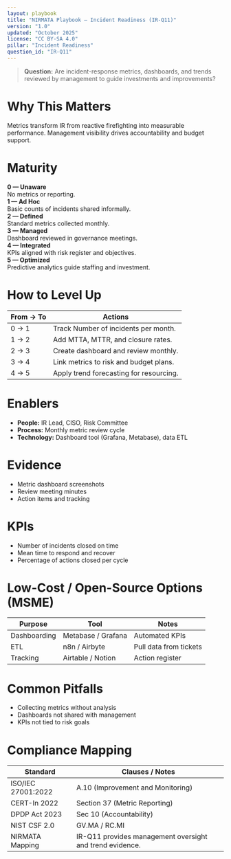 ```yaml
---
layout: playbook
title: "NIRMATA Playbook — Incident Readiness (IR-Q11)"
version: "1.0"
updated: "October 2025"
license: "CC BY-SA 4.0"
pillar: "Incident Readiness"
question_id: "IR-Q11"
---
```


> **Question:** Are incident-response metrics, dashboards, and trends reviewed by management to guide investments and improvements?

# Why This Matters
Metrics transform IR from reactive firefighting into measurable performance. Management visibility drives accountability and budget support.

# Maturity
<div class="levels-grid">
  <div class="level level-0"><strong>0 — Unaware</strong><br>No metrics or reporting.</div>
  <div class="level level-1"><strong>1 — Ad Hoc</strong><br>Basic counts of incidents shared informally.</div>
  <div class="level level-2"><strong>2 — Defined</strong><br>Standard metrics collected monthly.</div>
  <div class="level level-3"><strong>3 — Managed</strong><br>Dashboard reviewed in governance meetings.</div>
  <div class="level level-4"><strong>4 — Integrated</strong><br>KPIs aligned with risk register and objectives.</div>
  <div class="level level-5"><strong>5 — Optimized</strong><br>Predictive analytics guide staffing and investment. </div>
</div>

# How to Level Up

| From → To | Actions |
|---|---|
|0 → 1|Track Number of incidents per month.|
|1 → 2|Add MTTA, MTTR, and closure rates.|
|2 → 3|Create dashboard and review monthly.|
|3 → 4|Link metrics to risk and budget plans.|
|4 → 5|Apply trend forecasting for resourcing. |

# Enablers
- **People:** IR Lead, CISO, Risk Committee  
- **Process:** Monthly metric review cycle  
- **Technology:** Dashboard tool (Grafana, Metabase), data ETL  

# Evidence
- Metric dashboard screenshots  
- Review meeting minutes  
- Action items and tracking  

# KPIs
- Number of incidents closed on time  
- Mean time to respond and recover  
- Percentage of actions closed per cycle  

# Low-Cost / Open-Source Options (MSME)

| Purpose | Tool | Notes |
|---|---|---|
|Dashboarding|Metabase / Grafana|Automated KPIs|
|ETL|n8n / Airbyte|Pull data from tickets|
|Tracking|Airtable / Notion|Action register|

# Common Pitfalls
- Collecting metrics without analysis  
- Dashboards not shared with management  
- KPIs not tied to risk goals  

# Compliance Mapping

| Standard | Clauses / Notes |
|---|---|
|ISO/IEC 27001:2022|A.10 (Improvement and Monitoring)|
|CERT-In 2022|Section 37 (Metric Reporting)|
|DPDP Act 2023|Sec 10 (Accountability)|
|NIST CSF 2.0|GV.MA / RC.MI|
|NIRMATA Mapping|IR-Q11 provides management oversight and trend evidence.|

